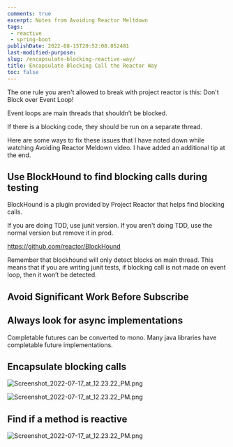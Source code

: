 ```yaml
---
comments: true
excerpt: Notes from Avoiding Reactor Meltdown
tags:
 - reactive
 - spring-boot
publishDate: 2022-08-15T20:52:08.052481
last-modified-purpose:
slug: /encapsulate-blocking-reactive-way/
title: Encapsulate Blocking Call the Reactor Way
toc: false
---
```


The one rule you aren't allowed to break with project reactor is this: Don't Block over Event Loop!

Event loops are main threads that shouldn’t be blocked. 

If there is a blocking code, they should be run on a separate thread.

Here are some ways to fix these issues that I have noted down while watching Avoiding Reactor Meldown video. I have added an additional tip at the end.

## Use BlockHound to find blocking calls during testing

BlockHound is a plugin provided by Project Reactor that helps find blocking calls.

If you are doing TDD, use junit version. If you aren't doing TDD, use the normal version but remove it in prod.

https://github.com/reactor/BlockHound

Remember that blockhound will only detect blocks on main thread. This means that if you are writing junit tests, if blocking call is not made on event loop, then it won’t be detected.

## Avoid Significant Work Before Subscribe

## Always look for async implementations

Completable futures can be converted to mono. Many java libraries have completable future implementations.

## Encapsulate blocking calls

![Screenshot_2022-07-17_at_12.23.22_PM.png](/images/encapsulate-blocking-reactive-way/1.png) 

![Screenshot_2022-07-17_at_12.23.22_PM.png](/images/encapsulate-blocking-reactive-way/2.png) 

## Find if a method is reactive

![Screenshot_2022-07-17_at_12.23.22_PM.png](/images/encapsulate-blocking-reactive-way/3.png) 